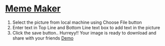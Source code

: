 # [Meme Maker](https://people.cs.clemson.edu/~rohitg/mememaker/)
1. Select the picture from local machine using Choose File button
2. Enter text in Top Line and Bottom Line text box to add text in the picture
3. Click the save button.. Hurreyy!! Your image is ready to download and share with your friends
[Demo](https://people.cs.clemson.edu/~rohitg/mememaker/)
